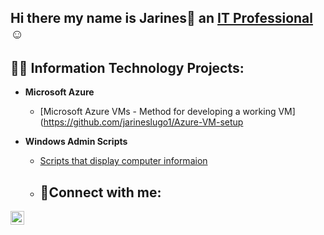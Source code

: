 ## Hi there my name is Jarines👋 an <a href="https://linkedin.com/in/Jarines-lugo">IT Professional</a>☺</h1>

<h2>👨‍💻 Information Technology Projects:</h2>


- <b>Microsoft Azure</b>
  - [Microsoft Azure VMs - Method for developing a working VM](https://github.com/jarineslugo1/Azure-VM-setup

- <b>Windows Admin Scripts</b>
  - [Scripts that display computer informaion](https://github.com/JarinesLugo1/Computer-Info-Script)
  - <h2>🤳Connect with me:</h2>

[<img align="left" alt="Jarines-lugo | LinkedIn" width="22px" src="https://cdn.jsdelivr.net/npm/simple-icons@v3/icons/linkedin.svg" />][linkedin]

[linkedin]: https://linkedin.com/in/Jarines-lugo
